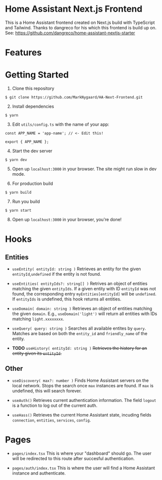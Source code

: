 # Home Assistant Next.js Frontend

This is a Home Assistant frontend created on Next.js build with TypeScript and Tailwind.
Thanks to dangreco for his which this frontend is build up on. See: https://github.com/dangreco/home-assistant-nextjs-starter

# Features

# Getting Started

1. Clone this repository

```shell
$ git clone https://github.com/MarkNygaard/HA-Next-Frontend.git
```

2. Install dependencies

```shell
$ yarn
```

3. Edit `utils/config.ts` with the name of your app:

```tsx
const APP_NAME = 'app-name'; // <- Edit this!

export { APP_NAME };
```

4. Start the dev server

```shell
$ yarn dev
```

5. Open up `localhost:3000` in your browser. The site might run slow in dev mode.

6. For production build

```shell
$ yarn build
```

7. Run you build

```shell
$ yarn start
```

8. Open up `localhost:3000` in your browser, you're done!

# Hooks

## Entities

- `useEntity( entityId: string )` Retrieves an entity for the given `entityId`,`undefined` if the entity is not found.

- `useEntities( entityIds?: string[] )` Retrives an object of entities matching the given `entityIds`. If a given entity with ID `entityId` was not found, the corresponding entry `myEntities[entityId]` will be `undefined`. If `entityIds` is undefined, this hook returns all entities.

- `useDomain( domain: string )` Retrieves an object of entities matching the given `domain`. E.g., `useDomain('light')` will return all entities with IDs matching `light.xxxxxxxx`.

- `useQuery( query: string )` Searches all available entites by `query`. Matches are based on both the `entity_id` and `friendly_name` of the entity.

- **TODO** `useHistory( entityId: string )` ~~Retrieves the history for an entity given its `entityId`.~~

## Other

- `useDiscovery( max?: number )` Finds Home Assistant servers on the local network. Stops the search once `max` instances are found. If `max` is undefined, this will search forever.

- `useAuth()` Retrieves current authentication information. The field `logout` is a function to log out of the current auth.

- `useHass()` Retrieves the current Home Assistant state, incuding fields `connection`, `entities`, `services`, `config`.

# Pages

- `pages/index.tsx` This is where your "dashboard" should go. The user will be redirected to this route after succesful authentication.

- `pages/auth/index.tsx` This is where the user will find a Home Assistant instance and authenticate.
